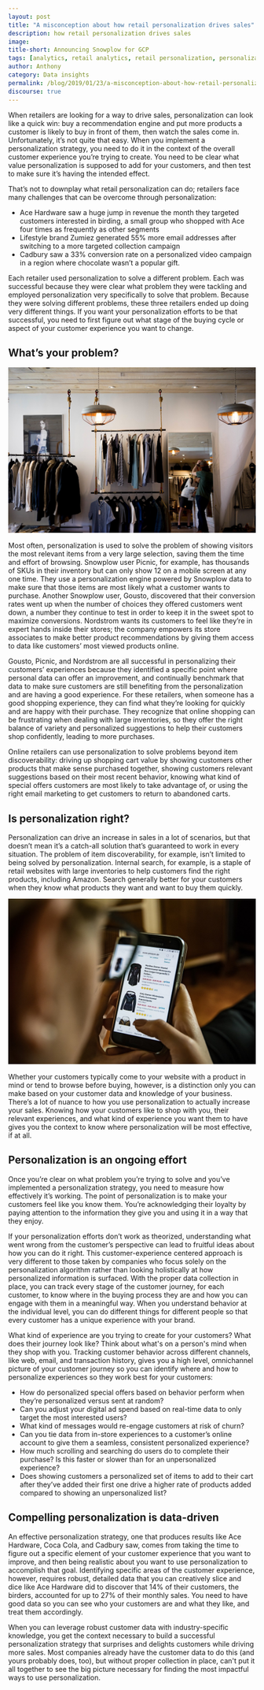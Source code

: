 ```yaml
---
layout: post
title: "A misconception about how retail personalization drives sales"
description: how retail personalization drives sales
image:
title-short: Announcing Snowplow for GCP
tags: [analytics, retail analytics, retail personalization, personalization, sales]
author: Anthony
category: Data insights
permalink: /blog/2019/01/23/a-misconception-about-how-retail-personalization-drives-sales/
discourse: true
---
```


When retailers are looking for a way to drive sales, personalization can look like a quick win: buy a recommendation engine and put more products a customer is likely to buy in front of them, then watch the sales come in. Unfortunately, it’s not quite that easy. When you implement a personalization strategy, you need to do it in the context of the overall customer experience you’re trying to create. You need to be clear what value personalization is supposed to add for your customers, and then test to make sure it’s having the intended effect.

That’s not to downplay what retail personalization can do; retailers face many challenges that can be overcome through personalization:

* Ace Hardware saw a huge jump  in revenue the month they targeted customers interested in birding, a small group who shopped with Ace four times as frequently as other segments
* Lifestyle brand Zumiez generated 55% more email addresses after switching to a more targeted collection campaign
* Cadbury saw a 33% conversion rate on a personalized video campaign in a region where chocolate wasn’t a popular gift.

Each retailer used personalization to solve a different problem. Each was successful because they were clear what problem they were tackling and employed personalization very specifically to solve that problem. Because they were solving different problems, these three retailers ended up doing very different things. If you want your personalization efforts to be that successful, you need to first figure out what stage of the buying cycle or aspect of your customer experience you want to change.

<h2 id="solving problems with personalization">What’s your problem?</h2>

![retail personalization][shop]

Most often, personalization is used to solve the problem of showing visitors the most relevant items from a very large selection, saving them the time and effort of browsing. Snowplow user Picnic, for example, has thousands of SKUs in their inventory but can only show 12 on a mobile screen at any one time. They use a personalization engine powered by Snowplow data to make sure that those items are most likely what a customer wants to purchase. Another Snowplow user, Gousto, discovered that their conversion rates went up when the number of choices they offered customers went down, a number they continue to test in order to keep it in the sweet spot to maximize conversions. Nordstrom wants its customers to feel like they’re in expert hands inside their stores; the company empowers its store associates to make better product recommendations by giving them access to data like customers’ most viewed products online.

Gousto, Picnic, and Nordstrom are all successful in personalizing their customers’ experiences because they identified a specific point where personal data can offer an improvement, and continually benchmark that data to make sure customers are still benefiting from the personalization and are having a good experience. For these retailers, when someone has a good shopping experience, they can find what they’re looking for quickly and are happy with their purchase. They recognize that online shopping can be frustrating when dealing with large inventories, so they offer the right balance of variety and personalized suggestions to help their customers shop confidently, leading to more purchases.

Online retailers can use personalization to solve problems beyond item discoverability: driving up shopping cart value by showing customers other products that make sense purchased together, showing customers relevant suggestions based on their most recent behavior, knowing what kind of special offers customers are most likely to take advantage of, or using the right email marketing to get customers to return to abandoned carts.

<h2 id="is personalization the answer">Is personalization right?</h2>

Personalization can drive an increase in sales in a lot of scenarios, but that doesn’t mean it’s a catch-all solution that’s guaranteed to work in every situation. The problem of item discoverability, for example, isn’t limited to being solved by personalization. Internal search, for example, is a staple of retail websites with large inventories to help customers find the right products, including Amazon. Search generally better for your customers when they know what products they want and want to buy them quickly.

![online shopping][shopping]

Whether your customers typically come to your website with a product in mind or tend to browse before buying, however, is a distinction only you can make based on your customer data and knowledge of your business. There’s a lot of nuance to how you use personalization to actually increase your sales. Knowing how your customers like to shop with you, their relevant experiences, and what kind of experience you want them to have gives you the context to know where personalization will be most effective, if at all.

<h2 id="making personalization work">Personalization is an ongoing effort</h2>

Once you’re clear on what problem you’re trying to solve and you’ve implemented a personalization strategy, you need to measure how effectively it’s working. The point of personalization is to make your customers feel like you know them. You’re acknowledging their loyalty by paying attention to the information they give you and using it in a way that they enjoy.

If your personalization efforts don’t work as theorized, understanding what went wrong from the customer’s perspective can lead to fruitful ideas about how you can do it right. This customer-experience centered approach is very different to those taken by companies who focus solely on the personalization algorithm rather than looking holistically at how personalized information is surfaced. With the proper data collection in place, you can track every stage of the customer journey, for each customer, to know where in the buying process they are and how you can engage with them in a meaningful way. When you understand behavior at the individual level, you can do different things for different people so that every customer has a unique experience with your brand.

What kind of experience are you trying to create for your customers? What does their journey look like? Think about what's on a person's mind when they shop with you. Tracking customer behavior across different channels, like web, email, and transaction history, gives you a high level, omnichannel picture of your customer journey so you can identify where and how to personalize experiences so they work best for your customers:

* How do personalized special offers based on behavior perform when they’re personalized versus sent at random?
* Can you adjust your digital ad spend based on real-time data to only target the most interested users?
* What kind of messages would re-engage customers at risk of churn?
* Can you tie data from in-store experiences to a customer’s online account to give them a seamless, consistent personalized experience?
* How much scrolling and searching do users do to complete their purchase? Is this faster or slower than for an unpersonalized experience?
* Does showing customers a personalized set of items to add to their cart after they’ve added their first one drive a higher rate of products added compared to showing an unpersonalized list?

<h2 id="using data to drive personalization">Compelling personalization is data-driven</h2>

An effective personalization strategy, one that produces results like Ace Hardware, Coca Cola, and Cadbury saw, comes from taking the time to figure out a specific element of your customer experience that you want to improve, and then being realistic about you want to use personalization to accomplish that goal. Identifying specific areas of the customer experience, however, requires robust, detailed data that you can creatively slice and dice like Ace Hardware did to discover that 14% of their customers, the birders, accounted for up to 27% of their monthly sales. You need to have good data so you can see who your customers are and what they like, and treat them accordingly.

When you can leverage robust customer data with industry-specific knowledge, you get the context necessary to build a successful personalization strategy that surprises and delights customers while driving more sales. Most companies already have the customer data to do this (and yours probably does, too), but without proper collection in place, can't put it all together to see the big picture necessary for finding the most impactful ways to use personalization.


[shop]: /assets/img/blog/2019/01/store.jpg
[shopping]: /assets/img/blog/2019/01/online-shopping.jpg
